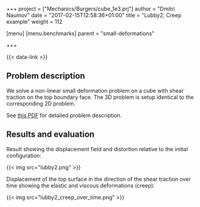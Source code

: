 +++
project = ["Mechanics/Burgers/cube_1e3.prj"]
author = "Dmitri Naumov"
date = "2017-02-15T12:58:36+01:00"
title = "Lubby2; Creep example"
weight = 112

[menu]
  [menu.benchmarks]
    parent = "small-deformations"

+++

{{< data-link >}}

## Problem description

We solve a non-linear small deformation problem on a cube with shear traction on the top boundary face. The 3D problem is setup identical to the corresponding 2D problem.

See [this PDF](lubby2.pdf) for detailed problem description.

## Results and evaluation

Result showing the displacement field and distortion relative to the initial configuration:

{{< img src="lubby2.png" >}}

Displacement of the top surface in the direction of the shear traction over time showing the elastic and viscous deformations (creep):

{{< img src="lubby2_creep_over_time.png" >}}
